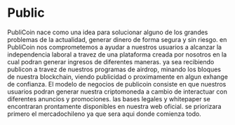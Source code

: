 # Public
PubliCoin nace como una idea para solucionar alguno de los grandes problemas de la actualidad, generar dinero de forma segura y sin riesgo. 
en PubliCoin nos comprometemos a ayudar a nuestros usuarios a alcanzar la independencia laboral a travez de una plataforma creada por nosotros en la cual podran generar ingresos
de diferentes maneras. ya sea recibiendo publicon a travez de nuestros programas de airdrop, minando los bloques de nuestra blockchain, viendo publicidad o proximamente en algun
exhange de confianza. El modelo de negocios de publicoin consiste en que nuestros usuarios podran generar nuestra criptomoneda a cambio de interactuar con diferentes anuncios y promociones. las bases legales y whitepaper se encontraran prontamente disponibles en nuestra web oficial.
se priorizara primero el mercadochileno ya que sera aqui donde comienza todo. 
